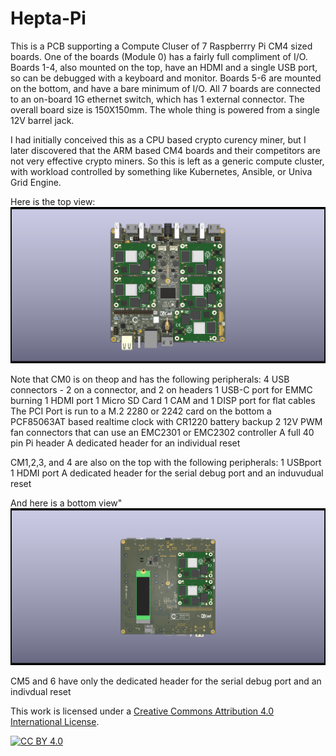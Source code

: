 # Hepta-Pi
This is a PCB supporting a Compute Cluser of 7 Raspberrry Pi CM4 sized boards. One of the boards (Module 0) has a
fairly full compliment of I/O. Boards 1-4, also mounted on the top, have an HDMI and a single USB
port, so can be debugged with a keyboard and monitor.  Boards 5-6 are mounted on the bottom,
and have a bare minimum of I/O.  All 7 boards are connected to an on-board 1G ethernet switch,
which has 1 external connector.  The overall board size is 150X150mm.   The whole thing is powered from a single 12V barrel jack.

I had initially conceived this as a CPU based crypto curency miner, but I later discovered that the ARM 
based CM4 boards and their competitors are not very effective crypto miners. 
So this is left as a generic compute cluster, with workload controlled by something like Kubernetes, Ansible, or Univa Grid Engine.

Here is the top view:
![Top View of the Board](doc/Hepta-Pi_1.1_TOP.png)

Note that CM0 is on theop and has the following peripherals:
 4 USB connectors - 2 on a connector, and 2 on headers
 1 USB-C port for EMMC burning
 1 HDMI port
 1 Micro SD Card
 1 CAM and 1 DISP port for flat cables
 The PCI Port is run to a M.2 2280 or 2242 card on the bottom
 a PCF85063AT based realtime clock with CR1220 battery backup
 2 12V PWM fan connectors that can use an EMC2301 or EMC2302 controller
 A full 40 pin Pi header
 A dedicated header for an individual reset
 
CM1,2,3, and 4 are also on the top with the following peripherals:
  1 USBport
  1 HDMI port
  A dedicated header for the serial debug port and an induvudual reset
  
And here is a bottom view"
![Bottom View of the Board](doc/Hepta-Pi_1.1-BOT2.png)

CM5 and 6 have only the dedicated header for the serial debug port and an indivdual reset

This work is licensed under a
[Creative Commons Attribution 4.0 International License][cc-by].

[![CC BY 4.0][cc-by-image]][cc-by]

[cc-by]: http://creativecommons.org/licenses/by/4.0/
[cc-by-image]: https://i.creativecommons.org/l/by/4.0/88x31.png
[cc-by-shield]: https://img.shields.io/badge/License-CC%20BY%204.0-lightgrey.svg
